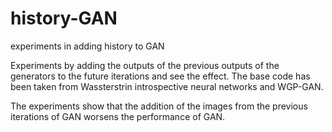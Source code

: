 # history-GAN
experiments in adding history to GAN

Experiments by adding the outputs of the previous outputs of the generators to the future iterations and see the effect. 
The base code has been taken from Wassterstrin introspective neural networks and WGP-GAN.

The experiments show that the addition of the images from the previous iterations of GAN worsens the performance of GAN.
